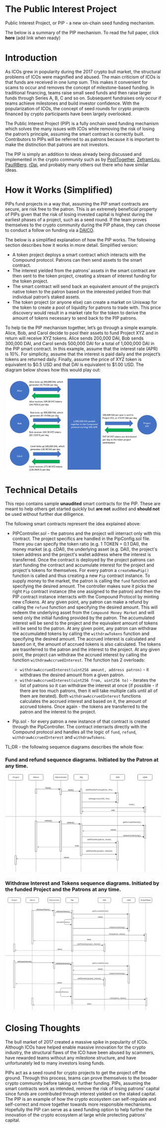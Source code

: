# The Public Interest Project
Public Interest Project, or PIP - a new on-chain seed funding mechanism.

The below is a summary of the PIP mechanism.  To read the full paper, click **here** (add link when ready)

# Introduction
As ICOs grew in popularity during the 2017 crypto bull market, the structural problems of ICOs were magnified and abused.  The main criticism of ICOs is that funds are received in one lump sum.  This makes it convenient for scams to occur and removes the concept of milestone-based funding.  In traditional financing, teams raise small seed funds and then raise larger funds through Series A, B, C and so on. Subsequent fundraises only occur if teams achieve milestones and build investor confidence.  With the popularization of ICOs, the concept of seed rounds for crypto projects financed by crypto participants have been largely overlooked.

The Public Interest Project (PIP) is a fully onchain seed funding mechanism which solves the many issues with ICOs while removing the risk of losing the patron’s principle, assuming the smart contract is correctly built. Contributors to PIPs will be referred to as patrons because it is important to make the distinction that patrons are not investors.

The PIP is simply an addition to ideas already being discussed and implemented in the crypto community such as by [PoolTogether](https://github.com/pooltogether/pooltogether-contracts/tree/master/contracts), [ZeframLou](https://github.com/ZeframLou/pooled-cdai), [PaulRBerg](https://github.com/ethereum/EIPs/issues/2212), [rDai](https://twitter.com/pet3rpan_/status/1161376583950540800?s=09), and probably many others out there who have similar ideas.

# How it Works (Simplified)
PIPs fund projects in a way that, assuming the PIP smart contracts are secure, are risk free to the patron. This is an extremely beneficial property of PIPs given that the risk of losing invested capital is highest during the earliest phases of a project, such as a seed round.  If the team proves themselves to the crypto community during the PIP phase, they can choose to conduct a follow on funding via a [DAICO](https://ethresear.ch/t/explanation-of-daicos/465).  

The below is a simplified explanation of how the PIP works.  The following section describes how it works in more detail.  Simplified version:  

-	A token project deploys a smart contract which interacts with the Compound protocol. Patrons can then send assets to the smart contract.
-	The interest yielded from the patrons’ assets in the smart contract are then sent to the token project, creating a stream of interest funding for the token project.
-	The smart contract will send back an equivalent amount of the project’s native token to the patron based on the interested yielded from that individual patron’s staked assets.
-	The token project (or anyone else) can create a market on Uniswap for the token to create a pool of liquidity for patrons to trade with. This price discovery would result in a market rate for the token to derive the amount of tokens necessary to send back to the PIP patrons.

To help tie the PIP mechanism together, let’s go through a simple example. Alice, Bob, and Carol decide to pool their assets to fund Project XYZ and in return will receive XYZ tokens. Alice sends 200,000 DAI, Bob sends 300,000 DAI, and Carol sends 500,000 DAI for a total of 1,000,000 DAI in the PIP smart contract. In this example, assume that the interest rate (APR) is 10%. For simplicity, assume that the interest is paid daily and the project’s tokens are returned daily. Finally, assume the price of XYZ token is equivalent to $0.5 USD and that DAI is equivalent to $1.00 USD. The diagram below shows how this would play out: 

![abstract-workflow-diagram](https://github.com/kraikov/pip-seed-funding-mvp/blob/master/docs/abstract-workflow-diagram.png)

# Technical Details
This repo contains sample **unaudited** smart contracts for the PIP. These are meant to help others get started quickly but **are not** audited and **should not** be used without further due dilligence.

The following smart contracts represent the idea explained above:

- PIPController.sol - the patrons and the project will interract only with this contract. The project specifics are handled in the PipConfig.sol file. There you can specify the token ratio (e.g. 1 TOKEN = 0.1 DAI), the money market (e.g. cDAI), the underlying asset (e.g. DAI), the project's token address and the project's wallet address where the interest is transferred. Once the contract is deployed by the project patrons can start funding the contract and accumulate interest for the project and project's tokens for themselves. For every patron a `createNewPip()` function is called and thus creating a new `Pip` contract instance. To supply money to the market, the patron is calling the `fund` function and specifying the desired amount. The controller makes sure it picks the right `Pip` contract instance (the one assigned to the patron) and then the PIP contract instance interracts with the Compound Protocol by minting new cTokens. At any given point, any patron can make a refund by calling the `refund` function and specifying the desired amount. This will redeem the underlying asset from the `Compound Money Market` and will send only the initial funding provided by the patron. The accumulated interest will be send to the project and the equivalent amount of tokens will be send to the patron.
At any given point, any patron can withdraw the accumulated tokens by calling the `withdrawTokens` function and specifying the desired amount. The accrued interest is calculated and based on it, the amount of accrued tokens is also calculated. The tokens are trasnferred to the patron and the interest to the project.
At any given point, the project can withdraw the accrued interest by calling the function `withdrawAccruedInterest`. The function has 2 overloads:
  - `withdrawAccruedInterest(uint256 amount, address patron)` - it withdraws the desired amount from a given patron. 
  - `withdrawAccruedInterest(uint256 from, uint256 to)` - iterates the list of patrons so it can withdraw the interest at once (if possible - if there are too much patrons, then it will take multiple calls until all of them are iterated).
Both `withdrawAccruedInterest` functions calculates the accrued interest and based on it, the amount of accrued tokens. Once again - the tokens are transferred to the patron and the interest to the project.

- Pip.sol - for every patron a new instance of that contract is created through the PipController. The contract interracts directly with the Compound protocol and handles all the logic of `fund`, `refund`, `withdrawAccruedInterest` and `withdrawTokens`.

TL;DR - the following sequence diagrams describes the whole flow:

### Fund and refund sequence diagrams. Initiated by the Patron at any time.
![fund-refund-diagram](https://github.com/kraikov/pip-seed-funding-mvp/blob/master/docs/fund-refund-diagram.png)
 
 ### Withdraw Interest and Tokens sequence diagrams. Initiated by the funded Project and the Patrons at any time.
![interest-tokens-withdraw-diagram](https://github.com/kraikov/pip-seed-funding-mvp/blob/master/docs/interest-token-withdraw-diagram.png)


# Closing Thoughts

The bull market of 2017 created a massive spike in popularity of ICOs.  Although ICOs have helped enable massive innovation for the crypto industry, the structural flaws of the ICO have been abused by scammers, have rewarded teams without any milestone structure, and have unfortunately led to many investors losing funds. 

PIPs act as a seed round for crypto projects to get the project off the ground.  Through this process, teams can prove themselves to the broader crypto community before taking on further funding.  PIPs, assuming the smart contracts work as intended, remove the risk of losing patrons’ capital since funds are contributed through interest yielded on the staked capital.  The PIP is an example of how the crypto ecosystem can self-regulate and self-correct and move together towards more responsible mechanisms. Hopefully the PIP can serve as a seed funding option to help further the innovation of the crypto ecosystem at large while protecting patrons’ capital.
